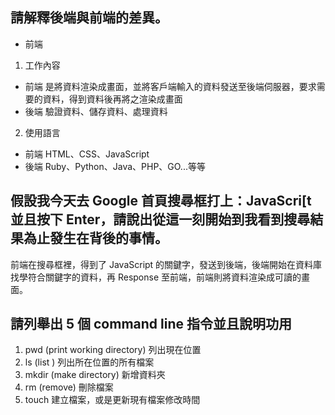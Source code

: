 ## 請解釋後端與前端的差異。
- 前端
1. 工作內容
- 前端
是將資料渲染成畫面，並將客戶端輸入的資料發送至後端伺服器，要求需要的資料，得到資料後再將之渲染成畫面
- 後端
驗證資料、儲存資料、處理資料
2. 使用語言
- 前端
HTML、CSS、JavaScript
- 後端
Ruby、Python、Java、PHP、GO...等等
## 假設我今天去 Google 首頁搜尋框打上：JavaScri[t 並且按下 Enter，請說出從這一刻開始到我看到搜尋結果為止發生在背後的事情。
前端在搜尋框裡，得到了 JavaScript 的關鍵字，發送到後端，後端開始在資料庫找學符合關鍵字的資料，再 Response 至前端，前端則將資料渲染成可讀的畫面。


## 請列舉出 5 個 command line 指令並且說明功用
1. pwd (print working directory) 列出現在位置
2. ls (list ) 列出所在位置的所有檔案
3. mkdir (make directory) 新增資料夾
4. rm (remove) 刪除檔案
5. touch 建立檔案，或是更新現有檔案修改時間